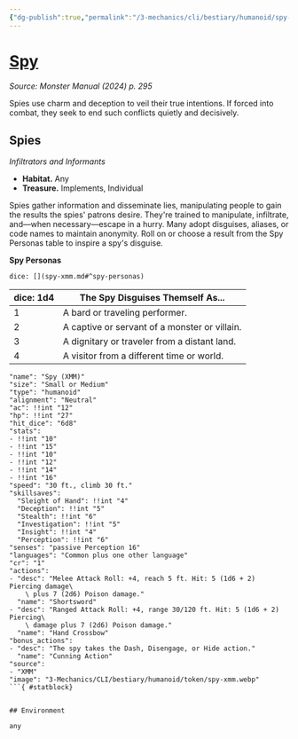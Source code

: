 ```yaml
---
{"dg-publish":true,"permalink":"/3-mechanics/cli/bestiary/humanoid/spy-xmm/","tags":["ttrpg-cli/compendium/src/5e/xmm","ttrpg-cli/monster/cr/1","ttrpg-cli/monster/environment/any","ttrpg-cli/monster/size/small-or-medium","ttrpg-cli/monster/type/humanoid"],"noteIcon":""}
---
```


# [Spy](3-Mechanics\CLI\bestiary\humanoid/spy-xmm.md)
*Source: Monster Manual (2024) p. 295*  

Spies use charm and deception to veil their true intentions. If forced into combat, they seek to end such conflicts quietly and decisively.

## Spies

*Infiltrators and Informants*

- **Habitat.** Any  
- **Treasure.** Implements, Individual  

Spies gather information and disseminate lies, manipulating people to gain the results the spies' patrons desire. They're trained to manipulate, infiltrate, and—when necessary—escape in a hurry. Many adopt disguises, aliases, or code names to maintain anonymity. Roll on or choose a result from the Spy Personas table to inspire a spy's disguise.

**Spy Personas**

`dice: [](spy-xmm.md#^spy-personas)`

| dice: 1d4 | The Spy Disguises Themself As... |
|-----------|----------------------------------|
| 1 | A bard or traveling performer. |
| 2 | A captive or servant of a monster or villain. |
| 3 | A dignitary or traveler from a distant land. |
| 4 | A visitor from a different time or world. |{ #spy-personas}


```statblock
"name": "Spy (XMM)"
"size": "Small or Medium"
"type": "humanoid"
"alignment": "Neutral"
"ac": !!int "12"
"hp": !!int "27"
"hit_dice": "6d8"
"stats":
- !!int "10"
- !!int "15"
- !!int "10"
- !!int "12"
- !!int "14"
- !!int "16"
"speed": "30 ft., climb 30 ft."
"skillsaves":
  "Sleight of Hand": !!int "4"
  "Deception": !!int "5"
  "Stealth": !!int "6"
  "Investigation": !!int "5"
  "Insight": !!int "4"
  "Perception": !!int "6"
"senses": "passive Perception 16"
"languages": "Common plus one other language"
"cr": "1"
"actions":
- "desc": "Melee Attack Roll: +4, reach 5 ft. Hit: 5 (1d6 + 2) Piercing damage\
    \ plus 7 (2d6) Poison damage."
  "name": "Shortsword"
- "desc": "Ranged Attack Roll: +4, range 30/120 ft. Hit: 5 (1d6 + 2) Piercing\
    \ damage plus 7 (2d6) Poison damage."
  "name": "Hand Crossbow"
"bonus_actions":
- "desc": "The spy takes the Dash, Disengage, or Hide action."
  "name": "Cunning Action"
"source":
- "XMM"
"image": "3-Mechanics/CLI/bestiary/humanoid/token/spy-xmm.webp"
```{ #statblock}


## Environment

any